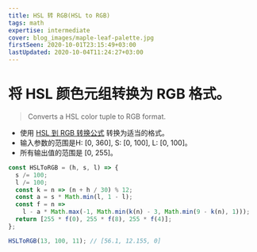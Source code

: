 ```yaml
---
title: HSL 转 RGB(HSL to RGB)
tags: math
expertise: intermediate
cover: blog_images/maple-leaf-palette.jpg
firstSeen: 2020-10-01T23:15:49+03:00
lastUpdated: 2020-10-04T11:24:27+03:00
---
```


# 将 HSL 颜色元组转换为 RGB 格式。
> Converts a HSL color tuple to RGB format.

- 使用 [HSL 到 RGB 转换公式](https://en.wikipedia.org/wiki/HSL_and_HSV#HSL_to_RGB) 转换为适当的格式。
- 输入参数的范围是H: [0, 360], S: [0, 100], L: [0, 100]。
- 所有输出值的范围是 [0, 255]。

```js
const HSLToRGB = (h, s, l) => {
  s /= 100;
  l /= 100;
  const k = n => (n + h / 30) % 12;
  const a = s * Math.min(l, 1 - l);
  const f = n =>
    l - a * Math.max(-1, Math.min(k(n) - 3, Math.min(9 - k(n), 1)));
  return [255 * f(0), 255 * f(8), 255 * f(4)];
};
```

```js
HSLToRGB(13, 100, 11); // [56.1, 12.155, 0]
```

